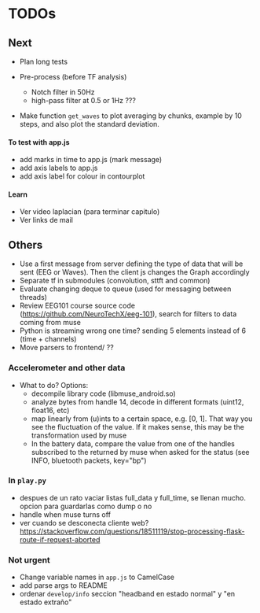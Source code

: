 # TODOs

## Next

* Plan long tests

* Pre-process (before TF analysis)
  + Notch filter in 50Hz
  + high-pass filter at 0.5 or 1Hz ???

* Make function `get_waves` to plot averaging by chunks, example by 10 steps, and also plot the standard deviation.

#### To test with app.js
* add marks in time to app.js (mark message)
* add axis labels to app.js
* add axis label for colour in contourplot

#### Learn
* Ver video laplacian (para terminar capitulo)
* Ver links de mail


## Others
* Use a first message from server defining the type of data that will be sent (EEG or Waves). Then the client js changes the Graph accordingly
* Separate tf in submodules (convolution, sttft and common)
* Evaluate changing deque to queue (used for messaging between threads)
* Review EEG101 course source code (https://github.com/NeuroTechX/eeg-101), search for filters to data coming from muse
* Python is streaming wrong one time? sending 5 elements instead of 6 (time + channels)
* Move parsers to frontend/ ??

### Accelerometer and other data
* What to do? Options:
  + decompile library code (libmuse_android.so)
  + analyze bytes from handle 14, decode in different formats (uint12, float16, etc)
  + map linearly from (u)ints to a certain space, e.g. [0, 1]. That way you see the fluctuation of the value. If it makes sense, this may be the transformation used by muse
  + In the battery data, compare the value from one of the handles subscribed to the returned by muse when asked for the status (see INFO, bluetooth packets, key="bp")

### In `play.py`
* despues de un rato vaciar listas full_data y full_time, se llenan mucho. opcion para guardarlas como dump o no
* handle when muse turns off
* ver cuando se desconecta cliente web?  https://stackoverflow.com/questions/18511119/stop-processing-flask-route-if-request-aborted

### Not urgent
* Change variable names in `app.js` to CamelCase
* add parse args to README
* ordenar `develop/info` seccion "headband en estado normal" y "en estado extraño"
